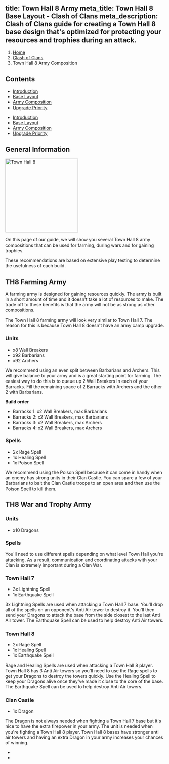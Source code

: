 title: Town Hall 8 Army
meta_title: Town Hall 8 Base Layout - Clash of Clans
meta_description: Clash of Clans guide for creating a Town Hall 8 base design that's optimized for protecting your resources and trophies during an attack.
---
<ol class="breadcrumb hidden-xs"><li><a href="/">Home</a></li><li><a href="/clash-of-clans/">Clash of Clans</a></li><li class="active">Town Hall 8 Army Composition</li></ol>

<h2 class="page-header">Contents</h2>

<ul class="nav nav-pills hidden-xs"><li role="presentation"><a href="/clash-of-clans/town-hall-8-guide/">Introduction</a></li><li role="presentation"><a href="/clash-of-clans/town-hall-8-base/">Base Layout</a></li><li role="presentation" class="active"><a href="/clash-of-clans/town-hall-8-army/">Army Composition</a></li><li role="presentation"><a href="/clash-of-clans/town-hall-8-upgrade-priority/">Upgrade Priority</a></li></ul>

<ul class="nav nav-pills nav-stacked visible-xs-block"><li role="presentation"><a href="/clash-of-clans/town-hall-8-guide/">Introduction</a></li><li role="presentation"><a href="/clash-of-clans/town-hall-8-base/">Base Layout</a></li><li role="presentation" class="active"><a href="/clash-of-clans/town-hall-8-army/">Army Composition</a></li><li role="presentation"><a href="/clash-of-clans/town-hall-8-upgrade-priority/">Upgrade Priority</a></li></ul>

<h2 class="page-header">General Information</h2>

<img src="http://game-brain.com/images/clash-of-clans/town-hall-8-guide/Town-Hall-8.png" alt="Town Hall 8" title="Town Hall 8" width="230" height="233" class="alignleft" />

<p>On this page of our guide, we will show you several Town Hall 8 army compositions that can be used for farming, during wars and for gaining trophies.</p>

<p>These recommendations are based on extensive play testing to determine the usefulness of each build.</p>

<div style="clear:both"></div>

<h2 class="page-header">TH8 Farming Army</h2>

<p>A farming army is designed for gaining resources quickly. The army is built in a short amount of time and it doesn't take a lot of resources to make. The trade off to these benefits is that the army will not be as strong as other compositions.</p>

The Town Hall 8 farming army will look very similar to Town Hall 7. The reason for this is because Town Hall 8 doesn't have an army camp upgrade.

<h3>Units</h3>

- x8 Wall Breakers
- x92 Barbarians
- x92 Archers

<p>We recommend using an even split between Barbarians and Archers. This will give balance to your army and is a great starting point for farming. The easiest way to do this is to queue up 2 Wall Breakers In each of your Barracks. Fill the remaining space of 2 Barracks with Archers and the other 2 with Barbarians.</p>

**Build order**

- Barracks 1: x2 Wall Breakers, max Barbarians
- Barracks 2: x2 Wall Breakers, max Barbarians
- Barracks 3: x2 Wall Breakers, max Archers
- Barracks 4: x2 Wall Breakers, max Archers

<h3>Spells</h3>

- 2x Rage Spell
- 1x Healing Spell
- 1x Poison Spell

We recommend using the Poison Spell because it can come in handy when an enemy has strong units in their Clan Castle. You can spare a few of your Barbarians to bait the Clan Castle troops to an open area and then use the Poison Spell to kill them.

<h2 class="page-header">TH8 War and Trophy Army</h2>

<h3>Units</h3>

- x10 Dragons

<h3>Spells</h3>

You'll need to use different spells depending on what level Town Hall you're attacking. As a result, communication and coordinating attacks with your Clan is extremely important during a Clan War.

<h3>Town Hall 7</h3>

- 3x Lightning Spell
- 1x Earthquake Spell

3x Lightning Spells are used when attacking a Town Hall 7 base. You'll drop all of the spells on an opponent's Anti Air tower to destroy it. You'll then send your Dragons to attack the base from the side closest to the last Anti Air tower. The Earthquake Spell can be used to help destroy Anti Air towers.

<h3>Town Hall 8</h3>

- 2x Rage Spell
- 1x Healing Spell
- 1x Earthquake Spell

Rage and Healing Spells are used when attacking a Town Hall 8 player. Town Hall 8 has 3 Anti Air towers so you'll need to use the Rage spells to get your Dragons to destroy the towers quickly. Use the Healing Spell to keep your Dragons alive once they've made it close to the core of the base. The Earthquake Spell can be used to help destroy Anti Air towers.

<h3>Clan Castle</h3>

- 1x Dragon

<p>The Dragon is not always needed when fighting a Town Hall 7 base but it's nice to have the extra firepower in your army. The unit is needed when you're fighting a Town Hall 8 player. Town Hall 8 bases have stronger anti air towers and having an extra Dragon in your army increases your chances of winning.</p>

<nav><ul class="pager"><li class="previous"><a href="/clash-of-clans/town-hall-8-base/"><span class="glyphicon glyphicon-chevron-left" aria-hidden="true"></span></a></li><li class="next"><a href="/clash-of-clans/town-hall-8-upgrade-priority/"><span class="glyphicon glyphicon-chevron-right" aria-hidden="true"></span></a></li></ul></nav>
